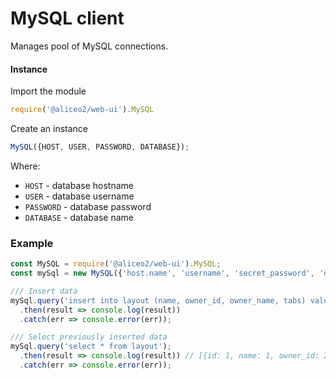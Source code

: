 # MySQL client
Manages pool of MySQL connections.

#### Instance
Import the module
```js
require('@aliceo2/web-ui').MySQL
```

Create an instance
```js
MySQL({HOST, USER, PASSWORD, DATABASE});
```

Where:
 - `HOST` - database hostname
 - `USER` - database username
 - `PASSWORD` - database password
 - `DATABASE` - database name

### Example

```js
const MySQL = require('@aliceo2/web-ui').MySQL;
const mySql = new MySQL({'host.name', 'username', 'secret_password', 'database'});

/// Insert data
mySql.query('insert into layout (name, owner_id, owner_name, tabs) value (?,?,?,?)', [1, 2, 3, 4]);
  .then(result => console.log(result))
  .catch(err => console.error(err));

/// Select previously inserted data
mySql.query('select * from layout');
  .then(result => console.log(result)) // [{id: 1, name: 1, owner_id: 2, owner_name: 3, tabs: 4}, ...]
  .catch(err => console.error(err));
```
